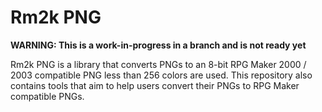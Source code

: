 # Rm2k PNG

**WARNING: This is a work-in-progress in a branch and is not ready yet**

Rm2k PNG is a library that converts PNGs to an 8-bit RPG Maker 2000 / 2003 compatible PNG less than 256 colors are used.
This repository also contains tools that aim to help users convert their PNGs to RPG Maker compatible PNGs.

